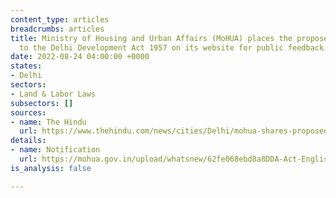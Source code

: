 ```yaml
---
content_type: articles
breadcrumbs: articles
title: Ministry of Housing and Urban Affairs (MoHUA) places the proposed amendments
  to the Delhi Development Act 1957 on its website for public feedback and comments
date: 2022-08-24 04:00:00 +0000
states:
- Delhi
sectors:
- Land & Labor Laws
subsectors: []
sources:
- name: The Hindu
  url: https://www.thehindu.com/news/cities/Delhi/mohua-shares-proposed-amendments-to-boost-land-pooling/article65784951.ece
details:
- name: Notification
  url: https://mohua.gov.in/upload/whatsnew/62fe068ebd8a8DDA-Act-English.pdf
is_analysis: false

---
```


